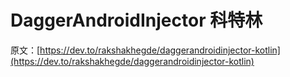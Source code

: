 # DaggerAndroidInjector 科特林

原文：[https://dev.to/rakshakhegde/daggerandroidinjector-kotlin](https://dev.to/rakshakhegde/daggerandroidinjector-kotlin)